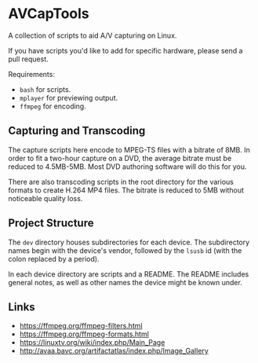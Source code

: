# AVCapTools
A collection of scripts to aid A/V capturing on Linux.

If you have scripts you'd like to add for specific hardware, please send a pull request.

Requirements:
- `bash` for scripts.
- `mplayer` for previewing output.
- `ffmpeg` for encoding.

## Capturing and Transcoding
The capture scripts here encode to MPEG-TS files with a bitrate of 8MB. In order to fit a two-hour capture on a DVD, the average bitrate must be reduced to 4.5MB-5MB. Most DVD authoring software will do this for you.

There are also transcoding scripts in the root directory for the various formats to create H.264 MP4 files. The bitrate is reduced to 5MB without noticeable quality loss.

## Project Structure
The `dev` directory houses subdirectories for each device.
The subdirectory names begin with the device's vendor, followed by the `lsusb` id (with the colon replaced by a period).

In each device directory are scripts and a README.
The README includes general notes, as well as other names the device might be known under.

## Links
- https://ffmpeg.org/ffmpeg-filters.html
- https://ffmpeg.org/ffmpeg-formats.html
- https://linuxtv.org/wiki/index.php/Main_Page
- http://avaa.bavc.org/artifactatlas/index.php/Image_Gallery
